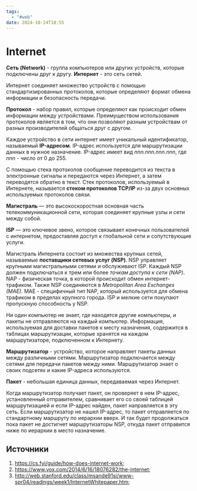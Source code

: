 ```yaml
---
tags:
  - "#web"
date: 2024-10-24T18:55
---
```

# Internet

**Сеть (Network)** - группа компьютеров или других устройств, которые подключены друг к другу. **Интернет** - это сеть сетей.

Интернет соединяет множество устройств с помощью стандартизированных протоколов, которые определяют формат обмена информации и безопасность передачи.

**Протокол** - набор правил, которые определяют как происходит обмен информации между устройствами. Преимуществом использования протоколов является в том, что они позволяют разным устройствам от разных производителей общаться друг с другом.

Каждое устройство в сети интернет имеет уникальный идентификатор, называемый **IP-адресом**. IP-адрес используется для маршрутизации данных в нужное назначение. IP-адрес имеет вид *nnn.nnn.nnn.nnn*, где *nnn* -  число от 0 до 255. 

С помощью стека протоколов сообщение переводится из текста в электронные сигналы и передаются через Интернет, а затем переводятся обратно в текст.  Стек протоколов, используемый в Интернете, называется **стеком протоколов TCP/IP** из-за двух основных используемых протоколов связи. 

**Магистраль** — это высокоскоростная основная часть телекоммуникационной сети, которая соединяет крупные узлы и сети между собой.

**ISP** — это ключевое звено, которое связывает конечных пользователей с интернетом, предоставляя доступ к глобальной сети и сопутствующие услуги.

Магистраль Интернета состоит из множества крупных сетей, называемые **поставщики сетевых услуг (NSP)**. NSP управляет крупными магистральными сетями и обслуживают ISP. Каждый NSP должен подключаться к трем или более *точкам доступа к сети (NAP)*. NAP - физическая точка, в которой происходит обмен интернет-трафиком. Также NSP соединяются в *Metropolitan Area Exchanges (MAE)*. MAE - специфичный тип NAP, который используется для обмена трафиком в пределах крупного города. ISP и мелкие сети покупают пропускную способность у NSP.

Ни один компьютер не знает, где находятся другие компьютеры, и пакеты не отправляются на каждый компьютер. Информация, используемая для доставки пакетов к месту назначения, содержится в таблицах маршрутизации, которые хранятся на каждом маршрутизаторе, подключенном к Интернету.

**Маршрутизатор** - устройство, которое направляет пакеты данных между различными сетями. Маршрутизатор подключается между сетями для передачи пакетов между ними. Маршрутизатор знает о своих подсетях и какие IP-адреса используются. 

**Пакет** - небольшая единица данных, передаваемая через Интернет.

Когда маршрутизатор получает пакет, он проверяет в нем IP-адрес, установленный отправителем, сравнивает его со своей таблицей маршрутизацией и если IP-адрес найден, пакет направляется в эту сеть. Если маршрутизатор не нашел IP-адрес, то пакет отправляется по стандартному маршруту по иерархии вверх. И так будет продолжаться пока пакет не достигнет маршрутизаторы NSP, откуда пакет отправится ниже по иерархии в место назначение.

## Источники

1. https://cs.fyi/guide/how-does-internet-work;
2. https://www.vox.com/2014/6/16/18076282/the-internet;
3. http://web.stanford.edu/class/msande91si/www-spr04/readings/week1/InternetWhitepaper.htm;
